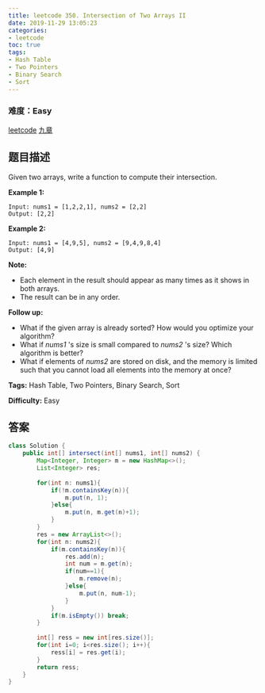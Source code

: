 ```yaml
---
title: leetcode 350. Intersection of Two Arrays II
date: 2019-11-29 13:05:23
categories:
- leetcode
toc: true
tags:
- Hash Table
- Two Pointers
- Binary Search
- Sort
---
```

### 难度：Easy

<a href="https://leetcode.com/problems/intersection-of-two-arrays-ii/">leetcode</a>
<a href="https://www.jiuzhang.com/solution/intersection-of-two-arrays-ii/">九章</a>
## 题目描述
Given two arrays, write a function to compute their intersection.

**Example 1:**
        
    Input: nums1 = [1,2,2,1], nums2 = [2,2]
    Output: [2,2]
    

**Example 2:**
        
    Input: nums1 = [4,9,5], nums2 = [9,4,9,8,4]
    Output: [4,9]

**Note:**

  * Each element in the result should appear as many times as it shows in both arrays.
  * The result can be in any order.

**Follow up:**

  * What if the given array is already sorted? How would you optimize your algorithm?
  * What if _nums1_ 's size is small compared to _nums2_ 's size? Which algorithm is better?
  * What if elements of _nums2_ are stored on disk, and the memory is limited such that you cannot load all elements into the memory at once?


**Tags:** Hash Table, Two Pointers, Binary Search, Sort

**Difficulty:** Easy
## 答案
<!--more-->
```java
class Solution {
    public int[] intersect(int[] nums1, int[] nums2) {
        Map<Integer, Integer> m = new HashMap<>();
        List<Integer> res;
        
        for(int n: nums1){
            if(!m.containsKey(n)){
                m.put(n, 1);
            }else{
                m.put(n, m.get(n)+1);
            }
        }
        res = new ArrayList<>();
        for(int n: nums2){
            if(m.containsKey(n)){
                res.add(n);
                int num = m.get(n);
                if(num==1){
                    m.remove(n);
                }else{
                    m.put(n, num-1);
                }
            }
            if(m.isEmpty()) break;
        }
        
        int[] ress = new int[res.size()];
        for(int i=0; i<res.size(); i++){
            ress[i] = res.get(i);
        }
        return ress;
    }
}
```
